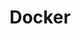 ---
extends: _layouts.tag
title: Docker
description: A collection of Articles that are about Docker
---